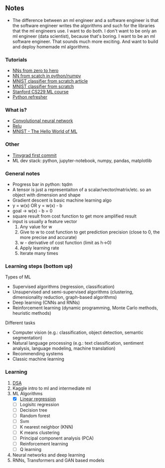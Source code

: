 ## Notes
- The difference between an ml engineer and a software engineer is that the software engineer writes
  the algorithms and such for the libraries that the ml engineers use. I want to do both. I don't
  want to be only an ml engineer (data scientist), because that's boring. I want to be an ml
  software engineer. That sounds much more exciting. And want to build and deploy homemade ml
  algorithms.

### Tutorials
- [NNs from zero to hero](https://www.youtube.com/playlist?list=PLAqhIrjkxbuWI23v9cThsA9GvCAUhRvKZ)
- [NN from scatch in python/numpy](https://www.youtube.com/watch?v=w8yWXqWQYmU)
- [MNIST classifier from scratch article](https://towardsdatascience.com/mnist-handwritten-digits-classification-from-scratch-using-python-numpy-b08e401c4dab)
- [MNIST classifier from scratch](https://github.com/kdexd/digit-classifier)
- [Stanford CS229 ML course](https://www.youtube.com/playlist?list=PLoROMvodv4rMiGQp3WXShtMGgzqpfVfbU)
- [Python refresher](https://learnxinyminutes.com/docs/python/)

### What is?
- [Convolutional neural network](https://en.wikipedia.org/wiki/Convolutional_neural_network)
- [Relu](https://machinelearningmastery.com/rectified-linear-activation-function-for-deep-learning-neural-networks/)
- [MNIST - The Hello World of ML](https://en.wikipedia.org/wiki/MNIST_database)

### Other
- [Tinygrad first commit](https://github.com/tinygrad/tinygrad/tree/1bb258350092defd802cf6fbb94b1e8de96935cc)
- ML dev stack: python, jupyter-notebook, numpy, pandas, matplotlib

### General notes
- Progress bar in python: tqdm
- A tensor is just a representaiton of a scalar/vector/matrix/etc. so an object with dimension and shape
- Gradient descent is basic machine learning algo
- y = w(x) OR y = w(x) - b
- goal -> w(x) - b = 0
- square result from cost function to get more amplified result
- input is usually a feature vector
	1. Any value for w
	2. Give to w to cost function to get prediction precision (close to 0, the more precise and accurate)
	3. w - derivative of cost function (limit as h->0)
	4. Apply learning rate
	5. Iterate many times

### Learning steps (bottom up)
Types of ML
- Supervised algorithms (regression, classification)
- Unsupervised and semi-supervised algorithms (clustering, dimensionality reduction, graph-based algorithms)
- Deep learning (CNNs and RNNs)
- Reinforcement learning (dynamic programming, Monte Carlo methods, heuristic methods)

Different tasks
- Computer vision (e.g.: classification, object detection, semantic segmentation)
- Natural language processing (e.g.: text classification, sentiment analysis, language modeling, machine translation)
- Recommending systems
- Classic machine learning

### Learning
1. [DSA](https://frontendmasters.com/courses/algorithms/)
2. Kaggle intro to ml and intermediate ml
3. ML Algorithms
    - [X] [Linear regression](https://www.youtube.com/watch?v=VmbA0pi2cRQ)
    - [ ] Logisitc regression
    - [ ] Decision tree
    - [ ] Random forest
    - [ ] Svm
    - [ ] K nearest neighbor (KNN)
    - [ ] K means clustering
    - [ ] Principal component analysis (PCA)
    - [ ] Reinforcement learning
    - [ ] Q learning
4. Neural networks and deep learning
5. RNNs, Transformers and GAN based models
